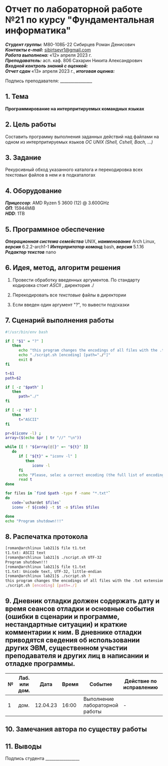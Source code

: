 # Отчет по лабораторной работе №21 по курсу "Фундаментальная информатика"

___Студент группы:___ М80-108Б-22 Сибирцев Роман Денисович \
___Контакты e-mail:___ sibirtsevr1@gmail.com \
___Работа выполнена:___ «12» апреля 2023 г. \
___Преподаватель:___ асп. каф. 806 Сахарин Никита Александрович \
___Входной контроль знаний с оценкой:___  \
___Отчет сдан___ «13» апреля 2023 г., ___итоговая оценка:___ 

Подпись преподавателя: ________________ 

## 1. Тема

__Программирование на интерпритируемых командных языках__

## 2. Цель работы

Составить программу выполнения заданных действий над файлами на одном из интерпритируемых языков _ОС UNIX (Shell, Cshell, Bach, ...)_

## 3. Задание

Рекурсивный обход указанного каталога и перекодировка всех _текстовых_ файлов в нем и в подкаталогах

## 4. Оборудование

___Прицессор___: AMD Ryzen 5 3600 (12) @ 3.600GHz \
___ОП___: 15944MiB \
___HDD___: 1TB

## 5. Программное обеспечение

___Операционная система семейства___ UNIX, ___наименование___ Arch Linux, ___версия___  6.2.2-arch1-1
___Интерпритатор команд___ bash, ___версия___ 5.1.16
___Редактор текстов___ nano

## 6. Идея, метод, алгоритм решения

1. Провести обработку введенных аргументов. По стандарту кодировка стоит _ASCII_ , директория ./

2. Перекодировать все _текстовые_ файлы в директории

3. Если введен один аргумент "?", то вывести подсказки

## 7. Сценарий выполнения работы

```bash
#!/usr/bin/env bash

if [ "$1" = "?" ]
   then
      echo "this program changes the encodings of all files with the .txt extension"
      echo "./script.sh [encoding] [path="./"]"
      exit 0
fi

t=$1
path=$2

if [ -z "$path" ]
   then
      path="./"
fi

if [ -z "$t" ]
   then
      t="ASCII"
fi

pr=$(iconv -l) ;
array=($(echo $pr | tr "//" "\n")) 

while [[ ! "${array[@]}" =~ "${t}" ]] 
   do 
      if [ "${t}" = "iconv -l" ]
         then
            iconv -l
      fi
      echo "Please, selec a correct encoding (the full list of encodings can be found here iconv -l)"
      read t
done

for files in `find $path -type f -name "*.txt"`
do
   code=`uchardet $files` 
   iconv -f ${code} -t $t -o $files $files

done
echo "Program shutdown!!!"
```

## 8. Распечатка протокола

```bash
[roman@archlinux lab21]$ file t1.txt 
t1.txt: ASCII text
[roman@archlinux lab21]$ ./script.sh UTF-32
Program shutdown!!!
[roman@archlinux lab21]$ file t1.txt 
t1.txt: Unicode text, UTF-32, little-endian
[roman@archlinux lab21]$ ./script.sh ?
this program changes the encodings of all files with the .txt extension
./script.sh [encoding] [path=./]
```

## 9. Дневник отладки должен содержать дату и время сеансов отладки и основные события (ошибки в сценарии и программе, нестандартные ситуации) и краткие комментарии к ним. В дневнике отладки приводятся сведения об использовании других ЭВМ, существенном участии преподавателя и других лиц в написании и отладке программы.

| № |  Лаб. или дом. | Дата | Время | Событие | Действие по исправлению | Примечание |
| ------ | ------ | ------ | ------ | ------ | ------ | ------ |
| 1 | дом. | 12.04.23 | 16:00 | Выполнение лабораторной работы | - | - |

## 10. Замечания автора по существу работы


## 11. Выводы

Подпись студента _________________